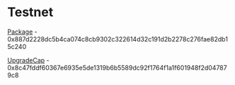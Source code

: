 # Testnet

[Package](https://testnet.suivision.xyz/package/0x887d2228dc5b4ca074c8cb9302c322614d32c191d2b2278c276fae82db15c240) - 0x887d2228dc5b4ca074c8cb9302c322614d32c191d2b2278c276fae82db15c240

[UpgradeCap](https://testnet.suivision.xyz/object/0x8c47fddf60367e6935e5de1319b6b5589dc92f1764f1a1f601948f2d047879c8) - 0x8c47fddf60367e6935e5de1319b6b5589dc92f1764f1a1f601948f2d047879c8
